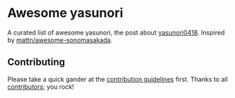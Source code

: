 # Awesome yasunori

A curated list of awesome yasunori, the post about [yasunori0418](https://github.com/yasunori0418). Inspired by [mattn/awesome-sonomasakada](https://github.com/mattn/awesome-sonomasakada).

## Contributing

Please take a quick gander at the [contribution guidelines](https://github.com/mattn/awesome-sonomasakada/blob/master/CONTRIBUTING.md) first. Thanks to all [contributors](https://github.com/mattn/awesome-sonomasakada/graphs/contributors); you rock!

